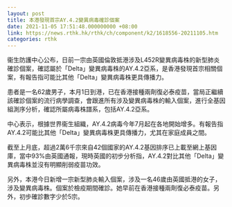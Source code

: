 ```yaml
---
layout: post
title: 本港發現首宗AY.4.2變異病毒確診個案
date: 2021-11-05 17:51:48.000000000 +08:00
link: https://news.rthk.hk/rthk/ch/component/k2/1618556-20211105.htm
categories: rthk
---
```


衞生防護中心公布，日前一宗由英國倫敦抵港涉及L452R變異病毒株的新型肺炎確診個案，確認屬於「Delta」變異病毒株的AY.4.2亞系，是香港發現首宗相關個案，有報告指可能比其他「Delta」變異病毒株更具傳播力。

患者是一名62歲男子，本月1日到港，已在香港接種兩劑復必泰疫苗，當局正繼續該確診個案的流行病學調查，會跟進所有涉及變異病毒株的輸入個案，進行全基因組測序分析，確認所屬病毒株譜系，包括AY.4.2亞系。

中心表示，根據世界衞生組織，AY.4.2病毒今年7月起在各地開始增多。有報告指AY.4.2可能比其他「Delta」變異病毒株更具傳播力，尤其在家庭成員之間。

截至上月底，超過2萬6千宗來自42個國家的AY.4.2基因排序已上載至網上基因庫，當中93%由英國通報，現時英國的初步分析指，AY.4.2對比其他「Delta」變異病毒株並沒有明顯削弱疫苗功效。

另外，本港今日新增一宗新型肺炎輸入個案，涉及一名46歲由英國抵港的女子，涉及變異病毒株。個案於檢疫期間確診。她早前在香港接種兩劑復必泰疫苗。另外，初步確診數字少於5宗。
